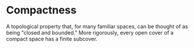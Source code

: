 # Compactness

A topological property that, for many familiar spaces, can be thought of as being "closed and bounded." More rigorously, every open cover of a compact space has a finite subcover.